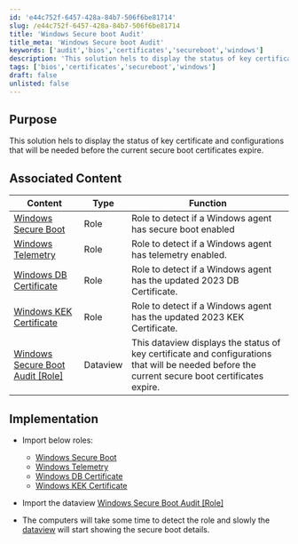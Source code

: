 ```yaml
---
id: 'e44c752f-6457-428a-84b7-506f6be81714'
slug: /e44c752f-6457-428a-84b7-506f6be81714
title: 'Windows Secure boot Audit'
title_meta: 'Windows Secure boot Audit'
keywords: ['audit','bios','certificates','secureboot','windows']
description: 'This solution hels to display the status of key certificate and configurations that will be needed before the current secure boot certificates expire.'
tags: ['bios','certificates','secureboot','windows']
draft: false
unlisted: false
---
```


## Purpose

This solution hels to display the status of key certificate and configurations that will be needed before the current secure boot certificates expire.

## Associated Content

| Content                                             | Type                                                      | Function                                               |
|-----------------------------------------------------|-----------------------------------------------------------|--------------------------------------------------------|
| [Windows Secure Boot](/docs/263a9e69-95ea-4189-b4c7-f2be7f074872)     |   Role   | Role to detect if a Windows agent has secure boot enabled|
|[Windows Telemetry](/docs/53371c3c-92ce-468b-8017-cacce1921b26)  |  Role  |   Role to detect if a Windows agent has telemetry enabled.  |
|[Windows DB Certificate](/docs/046378db-8236-470b-b6d3-dc6955a19e9a)  |  Role  | Role to detect if a Windows agent has the updated 2023 DB Certificate.   |
|[Windows KEK Certificate](/docs/22cf1518-f97f-49cd-a95d-7ea1816714a7)  |  Role  |  Role to detect if a Windows agent has the updated 2023 KEK Certificate.  |
|[Windows Secure Boot Audit [Role]](/docs/380e59d8-81c8-41e8-a117-ee55867cd32)  |  Dataview  | This dataview displays the status of key certificate and configurations that will be needed before the current secure boot certificates expire.   |

## Implementation

- Import below roles:
    - [Windows Secure Boot](/docs/263a9e69-95ea-4189-b4c7-f2be7f074872)  
    - [Windows Telemetry](/docs/53371c3c-92ce-468b-8017-cacce1921b26)  
    - [Windows DB Certificate](/docs/046378db-8236-470b-b6d3-dc6955a19e9a)  
    - [Windows KEK Certificate](/docs/22cf1518-f97f-49cd-a95d-7ea1816714a7)  

- Import the dataview [Windows Secure Boot Audit [Role]](/docs/380e59d8-81c8-41e8-a117-ee55867cd32)  
- The computers will take some time to detect the role and slowly the [dataview](/docs/380e59d8-81c8-41e8-a117-ee55867cd32) will start showing the secure boot details.